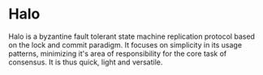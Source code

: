 # Halo

Halo is a byzantine fault tolerant state machine replication protocol based on the lock and commit paradigm. It focuses on simplicity in its usage patterns, minimizing it's area of responsibility for the core task of consensus. It is thus quick, light and versatile. 
